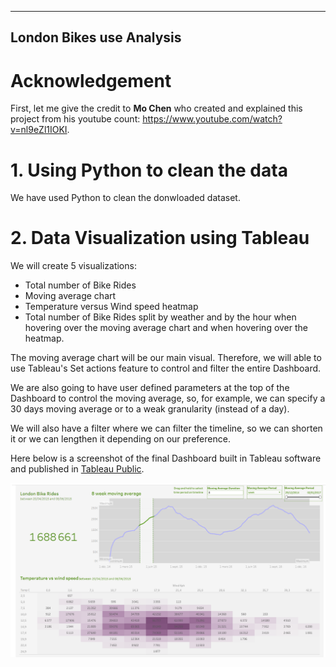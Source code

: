 ----
London Bikes use Analysis
----

# Acknowledgement

First, let me give the credit to **Mo Chen** who created and explained this project from his youtube count: https://www.youtube.com/watch?v=nl9eZl1IOKI.

# 1. Using Python to clean the data

We have used Python to clean the donwloaded dataset.

# 2. Data Visualization using Tableau

We will create 5 visualizations:
- Total number of Bike Rides
- Moving average chart
- Temperature versus Wind speed heatmap
- Total number of Bike Rides split by weather and by the hour when hovering over the moving average chart
and when hovering over the heatmap.

The moving average chart will be our main visual. Therefore, we will able to use Tableau's Set actions feature
to control and filter the entire Dashboard.

We are also going to have user defined parameters at the top of the Dashboard to control the moving average,
so, for example, we can specify a 30 days moving average or to a weak granularity (instead of a day).

We will also have a filter where we can filter the timeline, so we can shorten it or we can lengthen it depending on our preference.

Here below is a screenshot of the final Dashboard built in Tableau software and published in [Tableau Public](https://public.tableau.com/app/profile/boubacar.billo.bah/viz/LondonBikeRides_17093096747740/Tableaudebord1?publish=yes).

![London_bike_Rides](London_Bike_Rides_Dashboard.png)